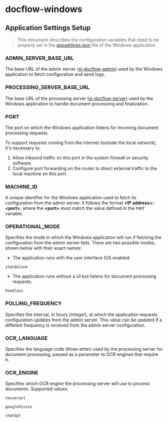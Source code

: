 # docflow-windows

## Application Settings Setup

> This document describes the configuration variables that need to be properly set in the [appsettings.json](../docflow/docflow/appsettings.json) file of the Windows application.

### ADMIN_SERVER_BASE_URL

The base URL of the admin server ([si-docflow-admin](https://github.com/HarisMalisevic/si-docflow-admin)) used by the Windows application to fetch configuration and send logs.

### PROCESSING_SERVER_BASE_URL

The base URL of the processing server ([si-docflow-server](https://github.com/kanitakadusic/si-docflow-server)) used by the Windows application to handle document processing and finalization.

### PORT

The port on which the Windows application listens for incoming document processing requests.

To support requests coming from the internet (outside the local network), it's necessary to:
1. Allow inbound traffic on this port in the system firewall or security software.
2. Configure port forwarding on the router to direct external traffic to the local machine on this port.

### MACHINE_ID

A unique identifier for the Windows application used to fetch its configuration from the admin server. It follows the format **\<IP address\>:\<port\>**, where the **\<port\>** must match the value defined in the `PORT` variable.

### OPERATIONAL_MODE

Specifies the mode in which the Windows application will run if fetching the configuration from the admin server fails. There are two possible modes, shown below with their exact names:

- The application runs with the user interface (UI) enabled:
```
standalone
```

- The application runs without a UI but listens for document processing requests:
```
headless
```

### POLLING_FREQUENCY

Specifies the interval, in hours (integer), at which the application requests configuration updates from the admin server. This value can be updated if a different frequency is received from the admin server configuration.

### OCR_LANGUAGE

Specifies the language code (three-letter) used by the processing server for document processing, passed as a parameter to OCR engines that require it.

### OCR_ENGINE

Specifies which OCR engine the processing server will use to process documents. Supported values:

```
tesseract
```
```
googleVision
```
```
chatGpt
```

